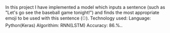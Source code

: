 In this project I have  implemented a model which inputs a sentence (such as "Let's go see the baseball game tonight!") 
and finds the most appropriate emoji to be used with this sentence (⚾️).
Technology used:
Language: Python(Keras)
Algorithim: RNN(LSTM)
Accuracy: 86.%..
